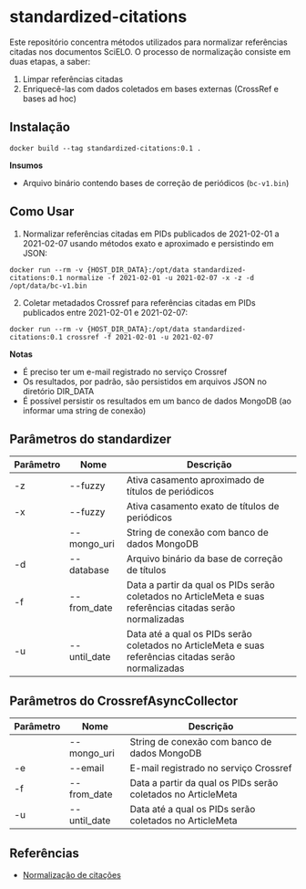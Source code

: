 # standardized-citations

Este repositório concentra métodos utilizados para normalizar referências citadas nos documentos SciELO. O processo de normalização consiste em duas etapas, a saber:

1. Limpar referências citadas
2. Enriquecê-las com dados coletados em bases externas (CrossRef e bases ad hoc)


## Instalação
`docker build --tag standardized-citations:0.1 .`

__Insumos__
- Arquivo binário contendo bases de correção de periódicos (`bc-v1.bin`)

## Como Usar

1. Normalizar referências citadas em PIDs publicados de 2021-02-01 a 2021-02-07 usando métodos exato e aproximado e persistindo em JSON:

`docker run --rm -v {HOST_DIR_DATA}:/opt/data standardized-citations:0.1 normalize -f 2021-02-01 -u 2021-02-07 -x -z -d /opt/data/bc-v1.bin`

2. Coletar metadados Crossref para referências citadas em PIDs publicados entre 2021-02-01 e 2021-02-07:

`docker run --rm -v {HOST_DIR_DATA}:/opt/data standardized-citations:0.1 crossref -f 2021-02-01 -u 2021-02-07`

__Notas__
- É preciso ter um e-mail registrado no serviço Crossref
- Os resultados, por padrão, são persistidos em arquivos JSON no diretório DIR_DATA
- É possível persistir os resultados em um banco de dados MongoDB (ao informar uma string de conexão)



## Parâmetros do standardizer

| Parâmetro | Nome | Descrição |
|-----------|------|-----------|
|-z|--fuzzy|Ativa casamento aproximado de títulos de periódicos|
|-x|--fuzzy|Ativa casamento exato de títulos de periódicos|
||--mongo_uri|String de conexão com banco de dados MongoDB|
|-d|--database|Arquivo binário da base de correção de títulos|
|-f|--from_date|Data a partir da qual os PIDs serão coletados no ArticleMeta e suas referências citadas serão normalizadas|
|-u|--until_date|Data até a qual os PIDs serão coletados no ArticleMeta e suas referências citadas serão normalizadas|


## Parâmetros do CrossrefAsyncCollector

| Parâmetro | Nome | Descrição |
|-----------|------|-----------|
||--mongo_uri|String de conexão com banco de dados MongoDB|
|-e|--email|E-mail registrado no serviço Crossref|
|-f|--from_date|Data a partir da qual os PIDs serão coletados no ArticleMeta|
|-u|--until_date|Data até a qual os PIDs serão coletados no ArticleMeta|


## Referências

- [Normalização de citações](https://docs.google.com/document/d/1iwkt0Nr6P9Or2_RQbIbyA_rEiLkXIo-Yws2vw3gfDes/edit?usp=sharing)
